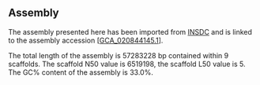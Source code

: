 **Assembly**
--------

The assembly presented here has been imported from [INSDC](http://www.insdc.org) and is linked to the assembly accession [[GCA\_020844145.1](http://www.ebi.ac.uk/ena/data/view/GCA_020844145.1)].

The total length of the assembly is 57283228 bp contained within 9 scaffolds.
The scaffold N50 value is 6519198, the scaffold L50 value is 5.
The GC% content of the assembly is 33.0%.
